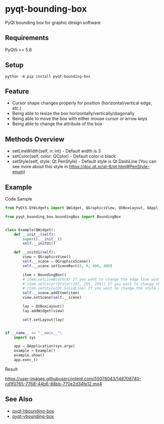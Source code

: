 # pyqt-bounding-box
PyQt bounding box for graphic design software

## Requirements
PyQt5 >= 5.8

## Setup
`python -m pip install pyqt-bounding-box`

## Feature
* Cursor shape changes properly for position (horizontal/vertical edge, etc.)
* Being able to resize the box horizontally/vertically/diagonally 
* Being able to move the box with either mouse cursor or arrow keys
* Being able to change the attribute of the box

## Methods Overview
* setLineWidth(self, n: int) - Default width is 3
* setColor(self, color: QColor) - Default color is black
* setStyle(self, style: Qt.PenStyle) - Default style is Qt.DashLine (You can see more about this style in https://doc.qt.io/qt-6/qt.html#PenStyle-enum)

## Example
Code Sample

```python
from PyQt5.QtWidgets import QWidget, QGraphicsView, QVBoxLayout, QApplication, QGraphicsScene

from pyqt_bounding_box.boundingBox import BoundingBox


class Example(QWidget):
    def __init__(self):
        super().__init__()
        self.__initUi()

    def __initUi(self):
        view = QGraphicsView()
        self.__scene = QGraphicsScene()
        self.__scene.setSceneRect(0, 0, 400, 400)

        item = BoundingBox()
        # item.setLineWidth(8) If you want to change the edge line width, add the code.
        # item.setColor(QColor(255, 255, 255)) If you want to change the color of the line to white, add the code.
        # item.setStyle(Qt.SolidLine) If you want to change the style of line from dashed to solid line, add the code.
        self.__scene.addItem(item)
        view.setScene(self.__scene)

        lay = QVBoxLayout()
        lay.addWidget(view)

        self.setLayout(lay)


if __name__ == "__main__":
    import sys

    app = QApplication(sys.argv)
    example = Example()
    example.show()
    app.exec_()
```

Result

https://user-images.githubusercontent.com/55078043/148708740-cd1f0765-7768-44b6-88bb-770e2d34fe12.mp4

## See Also
* <a href="https://github.com/yjg30737/pyqt-hbounding-box.git">pyqt-hbounding-box</a>
* <a href="https://github.com/yjg30737/pyqt-vbounding-box.git">pyqt-vbounding-box</a>
